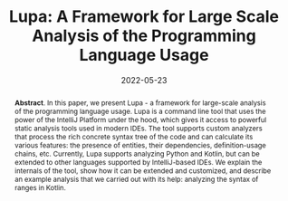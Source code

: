 ---
title: "Lupa: A Framework for Large Scale Analysis of the Programming Language Usage"
authors: '<i>Anna Vlasova, Maria Tigina, Ilya Vlasov, Anastasiia Birillo, Yaroslav Golubev, and Timofey Bryksin</i>'
status: "accepted"
collection: publications
permalink: /publication/2022-05-23-lupa
date: 2022-05-23
venue: "<b>MSR'22</b>"
pdf: 'https://arxiv.org/abs/2203.09658'
tool: 'https://github.com/JetBrains-Research/Lupa'
video: 'https://www.youtube.com/watch?v=atFnus0Dfa8'
counter_id: 'C41'
level: 'A'
abstract: "<p><b>Abstract</b>. In this paper, we present Lupa - a framework for large-scale analysis of the programming language usage. Lupa is a command line tool that uses the power of the IntelliJ Platform under the hood, which gives it access to powerful static analysis tools used in modern IDEs. The tool supports custom analyzers that process the rich concrete syntax tree of the code and can calculate its various features: the presence of entities, their dependencies, definition-usage chains, etc. Currently, Lupa supports analyzing Python and Kotlin, but can be extended to other languages supported by IntelliJ-based IDEs. We explain the internals of the tool, show how it can be extended and customized, and describe an example analysis that we carried out with its help: analyzing the syntax of ranges in Kotlin.</p>"
---
